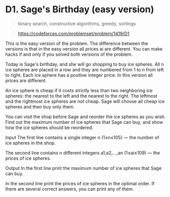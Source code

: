 # D1. Sage's Birthday (easy version)

> binary search, constructive algorithms, greedy, sortings

> https://codeforces.com/problemset/problem/1419/D1

This is the easy version of the problem. The difference between the versions is that in the easy version all prices ai are different. You can make hacks if and only if you solved both versions of the problem.

Today is Sage's birthday, and she will go shopping to buy ice spheres. All n ice spheres are placed in a row and they are numbered from 1 to n from left to right. Each ice sphere has a positive integer price. In this version all prices are different.

An ice sphere is cheap if it costs strictly less than two neighboring ice spheres: the nearest to the left and the nearest to the right. The leftmost and the rightmost ice spheres are not cheap. Sage will choose all cheap ice spheres and then buy only them.

You can visit the shop before Sage and reorder the ice spheres as you wish. Find out the maximum number of ice spheres that Sage can buy, and show how the ice spheres should be reordered.

Input
The first line contains a single integer n (1≤n≤105) — the number of ice spheres in the shop.

The second line contains n different integers a1,a2,…,an (1≤ai≤109) — the prices of ice spheres.

Output
In the first line print the maximum number of ice spheres that Sage can buy.

In the second line print the prices of ice spheres in the optimal order. If there are several correct answers, you can print any of them.